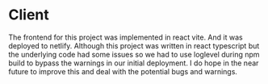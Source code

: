 # Client

The frontend for this project was implemented in react vite. And it was deployed to netlify.
Although this project was written in react typescript but the underlying code had some issues so we had to use loglevel during npm build to bypass the warnings in our initial deployment. I do hope in the near future to improve this and deal with the potential bugs and warnings.
